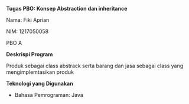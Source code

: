 **Tugas PBO: Konsep Abstraction dan inheritance**

Nama: Fiki Aprian

NIM: 1217050058

PBO A

**Deskrispi Program**

Produk sebagai class abstrack serta barang dan jasa sebagai class yang mengimplemtasikan produk

**Teknologi yang Digunakan**

- Bahasa Pemrograman: Java
